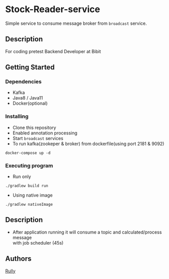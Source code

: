 # Stock-Reader-service

Simple service to consume message broker from `broadcast` service.

## Description

For coding pretest Backend Developer at Bibit

## Getting Started

### Dependencies

* Kafka
* Java8 / Java11
* Docker(optional)

### Installing

* Clone this repository
* Enabled annotation processing
* Start `broadcast` services   
* To run kafka(zookeper & broker) from dockerfile(using port 2181 & 9092)
```
docker-compose up -d
```

### Executing program

* Run only

```
./gradlew build run
```

* Using native image
```
./gradlew nativeImage
```

## Description

* After application running it will consume a topic and calculated/process message  
  with job scheduler (45s)


## Authors

[Rully](https://github.com/r4lly99)